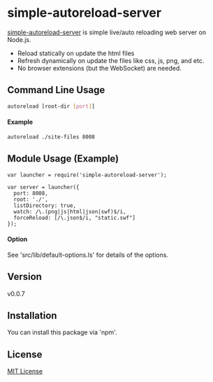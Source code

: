 simple-autoreload-server
========================

[simple-autoreload-server] is simple live/auto reloading web server on Node.js.
  - Reload statically on update the html files
  - Refresh dynamically on update the files like css, js, png, and etc.
  - No browser extensions (but the WebSocket) are needed. 

Command Line Usage
----
```sh
autoreload [root-dir [port]]
```
#### Example

```sh
autoreload ./site-files 8008
```

Module Usage (Example)
----
```
var launcher = require('simple-autoreload-server');

var server = launcher({
  port: 8008,
  root: './',
  listDirectory: true,
  watch: /\.(png|js|html|json|swf)$/i,
  forceReload: [/\.json$/i, "static.swf"]
});
```

#### Option

See 'src/lib/default-options.ls' for details of the options.

Version
----
v0.0.7

Installation
--------------
You can install this package via 'npm'.

License
----
[MIT License]


[simple-autoreload-server]:https://github.com/cytb/simple-autoreload-server
[MIT License]:http://www.opensource.org/licenses/mit-license.php





